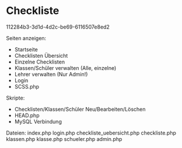# Checkliste
112284b3-3d1d-4d2c-be69-6116507e8ed2

Seiten anzeigen:
* Startseite
* Checklisten Übersicht
* Einzelne Checklisten
* Klassen/Schüler verwalten (Alle, einzelne)
* Lehrer verwalten (Nur Admin!)
* Login
* SCSS.php

Skripte:

* Checklisten/Klassen/Schüler Neu/Bearbeiten/Löschen
* HEAD.php
* MySQL Verbindung



Dateien:
index.php
login.php
checkliste_uebersicht.php
checkliste.php
klassen.php
klasse.php
schueler.php
admin.php
